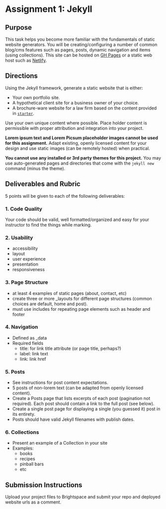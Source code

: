 # Assignment 1: Jekyll
## Purpose
This task helps you become more familiar with the fundamentals of static website generators. You will be creating/configuring a number of common blog/cms features such as pages, posts, dynamic navigation and items (using collections). This site can be hosted on [GH Pages](https://pages.github.com/) or a static web host such as [Netlify](https://www.netlify.com/).

## Directions
Using the Jekyll framework, generate a static website that is either:

- Your own portfolio site.
- A hypothetical client site for a business owner of your choice.
- A brochure-ware website for a law firm based on the content provided in [`starter`](starter).

Use your own unique content where possible. Place holder content is permissible with proper attribution and integration into your project. 

**Lorem ipsum text and Lorem Picsum placeholder images cannot be used for this assignment.** Adapt existing, openly licensed content for your design and use static images (can be remotely hosted) when practical.

**You cannot use any installed or 3rd party themes for this project.** You may use auto-generated pages and directories that come with the `jekyll new` command (minus the theme).

## Deliverables and Rubric
5 points will be given to each of the following deliverables:

### 1. Code Quality
Your code should be valid, well formatted/organized and easy for your instructor to find the things while marking.

### 2. Usability
- accessibility
- layout 
- user experience
- presentation
- responsiveness

### 3. Page Structure
- at least 4 examples of static pages (about, contact, etc)
- create three or more _layouts for different page structures (common choices are default, home and post). 
- must use includes for repeating page elements such as header and footer

### 4. Navigation
- Defined as _data
- Required fields
  - title: for link title attribute (or page title, perhaps?)
  - label: link text
  - link: link href

### 5. Posts
- See instructions for post content expectations.
- 5 posts of non-lorem text (can be adapted from openly licensed content). 
- Create a Posts page that lists excerpts of each post (pagination not required). Each post should contain a link to the full post (see below).
- Create a single post page for displaying a single (you guessed it) post in its entirety.
- Posts should have valid Jekyll filenames with publish dates.

### 6. Collections
- Present an example of a Collection in your site
- Examples:
  - books
  - recipes
  - pinball bars
  - etc
  
## Submission Instructions
Upload your project files to Brightspace and submit your repo and deployed website urls as a comment.
